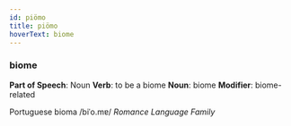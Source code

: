 ```yaml
---
id: piömo
title: piömo
hoverText: biome
---
```


### biome

**Part of Speech**: Noun
**Verb**: to be a biome
**Noun**: biome
**Modifier**: biome-related

Portuguese bioma /biˈo.mɐ/
*Romance Language Family*